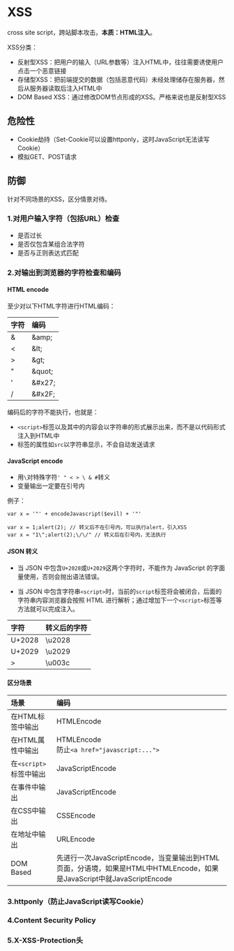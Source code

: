 # XSS

cross site script，跨站脚本攻击。**本质：HTML注入**。

XSS分类：

* 反射型XSS：把用户的输入（URL参数等）注入HTML中，往往需要诱使用户点击一个恶意链接
* 存储型XSS：把前端提交的数据（包括恶意代码）未经处理储存在服务器，然后从服务器读取后注入HTML中
* DOM Based XSS：通过修改DOM节点形成的XSS。严格来说也是反射型XSS

## 危险性

* Cookie劫持（Set-Cookie可以设置httponly，这时JavaScript无法读写Cookie）
* 模拟GET、POST请求

## 防御

针对不同场景的XSS，区分情景对待。

### 1.对用户输入字符（包括URL）检查

* 是否过长
* 是否仅包含某组合法字符
* 是否与正则表达式匹配

### 2.对输出到浏览器的字符检查和编码

#### HTML encode

至少对以下HTML字符进行HTML编码：

| **字符** | **编码** |
| :--- | :--- |
| & | &amp;amp; |
| < | &amp;lt; |
| > | &amp;gt; |
| " | &amp;quot; |
| ' | &amp;#x27; |
| / | &amp;#x2F; |

编码后的字符不能执行，也就是：

* `<script>`标签以及其中的内容会以字符串的形式展示出来，而不是以代码形式注入到HTML中
* 标签的属性如`src`以字符串显示，不会自动发送请求 

#### JavaScript encode

* 用`\`对特殊字符`' " < > \ & #`转义
* 变量输出一定要在引号内

例子：

    var x = '"' + encodeJavascript($evil) + '"'
    
    var x = 1;alert(2); // 转义后不在引号内，可以执行alert，引入XSS
    var x = "1\";alert(2);\/\/" // 转义后在引号内，无法执行

#### JSON 转义

* 当 JSON 中包含`U+2028`或`U+2029`这两个字符时，不能作为 JavaScript 的字面量使用，否则会抛出语法错误。

* 当 JSON 中包含字符串`<script>`时，当前的`script`标签将会被闭合，后面的字符串内容浏览器会按照 HTML 进行解析；通过增加下一个`<script>`标签等方法就可以完成注入。


| **字符** | **转义后的字符** |
| :--- | :--- |
| U+2028 | \u2028 |
| U+2029 | \u2029 |
| > | \u003c |

#### 区分场景

| **场景** | **编码** |
| :--- | :--- |
| 在HTML标签中输出 | HTMLEncode |
| 在HTML属性中输出 | HTMLEncode<br/>防止`<a href="javascript:...">` |
| 在`<script>`标签中输出 | JavaScriptEncode |
| 在事件中输出 | JavaScriptEncode |
| 在CSS中输出 | CSSEncode |
| 在地址中输出 | URLEncode |
| DOM Based | 先进行一次JavaScriptEncode，当变量输出到HTML页面，分语境，如果是HTML中HTMLEncode，如果是JavaScript中就JavaScriptEncode |


### 3.httponly（防止JavaScript读写Cookie）
### 4.Content Security Policy
### 5.X-XSS-Protection头

